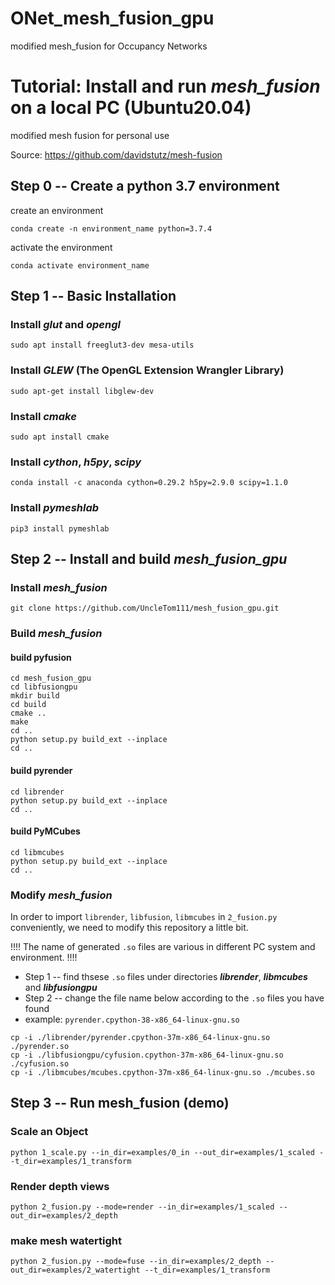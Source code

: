 # ONet_mesh_fusion_gpu
modified mesh_fusion for Occupancy Networks

# Tutorial: Install and run *mesh_fusion* on a local PC (Ubuntu20.04)
modified mesh fusion for personal use

Source: https://github.com/davidstutz/mesh-fusion

## Step 0 -- Create a python 3.7 environment
create an environment
```
conda create -n environment_name python=3.7.4
```
activate the environment
```
conda activate environment_name
```
## Step 1 -- Basic Installation
### Install *glut* and *opengl*
```
sudo apt install freeglut3-dev mesa-utils
```
### Install *GLEW* (The OpenGL Extension Wrangler Library)
```
sudo apt-get install libglew-dev
```
### Install *cmake*
```
sudo apt install cmake
```
### Install *cython*, *h5py*, *scipy*
```
conda install -c anaconda cython=0.29.2 h5py=2.9.0 scipy=1.1.0
```
### Install *pymeshlab*
```
pip3 install pymeshlab
```
## Step 2 -- Install and build *mesh_fusion_gpu*
### Install *mesh_fusion*
```
git clone https://github.com/UncleTom111/mesh_fusion_gpu.git
```
### Build *mesh_fusion*
#### build pyfusion
```
cd mesh_fusion_gpu
cd libfusiongpu
mkdir build
cd build
cmake ..
make
cd ..
python setup.py build_ext --inplace
cd ..
```
#### build pyrender
```
cd librender
python setup.py build_ext --inplace
cd ..
```
#### build PyMCubes
```
cd libmcubes
python setup.py build_ext --inplace
cd ..
```
### Modify *mesh_fusion*
In order to import ```librender```, ```libfusion```, ```libmcubes``` in ```2_fusion.py``` conveniently, we need to modify this repository a little bit.

!!!! The name of  generated ```.so``` files are various in different PC system and environment. !!!!
- Step 1 -- find thsese ```.so``` files under directories ***librender***, ***libmcubes*** and ***libfusiongpu***
- Step 2 -- change the file name below according to the ```.so``` files you have found
- example: ```pyrender.cpython-38-x86_64-linux-gnu.so```
```
cp -i ./librender/pyrender.cpython-37m-x86_64-linux-gnu.so ./pyrender.so
cp -i ./libfusiongpu/cyfusion.cpython-37m-x86_64-linux-gnu.so ./cyfusion.so
cp -i ./libmcubes/mcubes.cpython-37m-x86_64-linux-gnu.so ./mcubes.so
```
## Step 3 --  Run mesh_fusion (demo)
### Scale an Object
```
python 1_scale.py --in_dir=examples/0_in --out_dir=examples/1_scaled --t_dir=examples/1_transform
```
### Render depth views
```
python 2_fusion.py --mode=render --in_dir=examples/1_scaled --out_dir=examples/2_depth 
```
### make mesh watertight
```
python 2_fusion.py --mode=fuse --in_dir=examples/2_depth --out_dir=examples/2_watertight --t_dir=examples/1_transform
```
